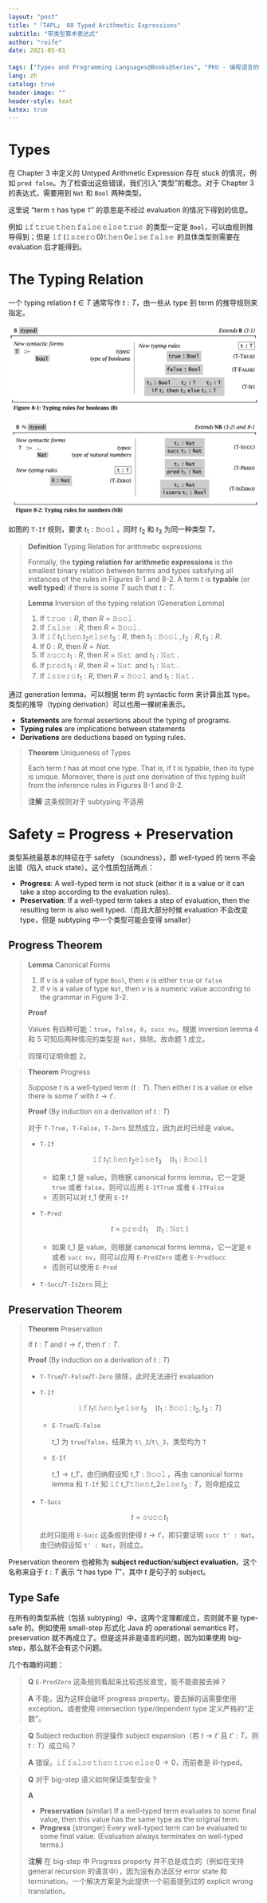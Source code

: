 ```yaml
---
layout: "post"
title: "「TAPL」 08 Typed Arithmetic Expressions"
subtitle: "带类型算术表达式"
author: "roife"
date: 2021-05-01

tags: ["Types and Programming Languages@Books@Series", "PKU - 编程语言的设计原理@Courses@Series", "程序语言理论@Tags@Tags", "类型系统@Tags@Tags"]
lang: zh
catalog: true
header-image: ""
header-style: text
katex: true
---
```


# Types

在 Chapter 3 中定义的 Untyped Arithmetic Expression 存在 stuck 的情况，例如 `pred false`。为了检查出这些错误，我们引入“类型”的概念。对于 Chapter 3 的表达式，需要用到 `Nat` 和 `Bool` 两种类型。

这里说 “term `t` has type `T`” 的意思是不经过 evaluation 的情况下得到的信息。

例如 $\operatorname{\mathtt{if}} \operatorname{\mathtt{true}} \operatorname{\mathtt{then}} \operatorname{\mathtt{false}} \operatorname{\mathtt{else}} \operatorname{\mathtt{true}}$ 的类型一定是 `Bool`，可以由规则推导得到；但是 $\operatorname{\mathtt{if}} (\operatorname{\mathtt{iszero}} 0) \operatorname{\mathtt{then}} 0 \operatorname{\mathtt{else}} \operatorname{\mathtt{false}}$ 的具体类型则需要在 evaluation 后才能得到。

# The Typing Relation

一个 typing relation $t \in T$ 通常写作 $t : T$，由一些从 type 到 term 的推导规则来指定。

![8-1 Typing rules for booleans](/img/in-post/post-tapl/8-1-typing-rules-for-booleans.png)

![8-2 Typing rules for numbers](/img/in-post/post-tapl/8-2-typing-rules-for-numbers.png)

如图的 `T-If` 规则，要求 $t_1 : \operatorname{\mathtt{Bool}}$，同时  $t_2$ 和 $t_3$ 为同一种类型 $T$。

> **Definition** Typing Relation for arithmetic expressions
>
> Formally, the **typing relation for arithmetic expressions** is the smallest binary relation between terms and types satisfying all instances of the rules in Figures 8-1 and 8-2. A term $t$ is **typable** (or **well typed**) if there is some $T$ such that $t : T$.

> **Lemma** Inversion of the typing relation (Generation Lemma)
>
> 1. If $\operatorname{\mathtt{true}} : R$, then $R = \operatorname{\mathtt{Bool}}$.
> 2. If $\operatorname{\mathtt{false}} : R$, then $R = \operatorname{\mathtt{Bool}}$.
> 3. If $\operatorname{\mathtt{if}} t_1 \operatorname{\mathtt{then}} t_2 \operatorname{\mathtt{else}} t_3 : R$, then $t_1 : \operatorname{\mathtt{Bool}}, t_2 : R, t_3 : R$.
> 4. If $0 : R$, then $R = Nat$.
> 5. If $\operatorname{\mathtt{succ}} t_1 : R$, then $R = \operatorname{\mathtt{Nat}}$ and $t_1 : \operatorname{\mathtt{Nat}}$.
> 6. If $\operatorname{\mathtt{pred}} t_1 : R$, then $R = \operatorname{\mathtt{Nat}}$ and $t_1 : \operatorname{\mathtt{Nat}}$.
> 7. If $\operatorname{\mathtt{iszero}} t_1 : R$, then $R = \operatorname{\mathtt{Bool}}$ and $t_1 : \operatorname{\mathtt{Nat}}$.

通过 generation lemma，可以根据 term 的 syntactic form 来计算出其 type。类型的推导（typing derivation）可以也用一棵树来表示。

- **Statements** are formal assertions about the typing of programs.
- **Typing rules** are implications between statements
- **Derivations** are deductions based on typing rules.

> **Theorem** Uniqueness of Types
>
> Each term $t$ has at most one type. That is, if $t$ is typable, then its type is unique. Moreover, there is just one derivation of this typing built from the inference rules in Figures 8-1 and 8-2.
>
> **注解** 这条规则对于 subtyping 不适用

# Safety = Progress + Preservation

类型系统最基本的特征在于 safety （soundness），即 well-typed 的 term 不会出错（陷入 stuck state）。这个性质包括两点：
- **Progress**: A well-typed term is not stuck (either it is a value or it can take a step according to the evaluation rules).
- **Preservation**: If a well-typed term takes a step of evaluation, then the resulting term is also well typed.（而且大部分时候 evaluation 不会改变 type，但是 subtyping 中一个类型可能会变得 smaller）

## Progress Theorem

> **Lemma** Canonical Forms
>
> 1. If $v$ is a value of type `Bool`, then $v$ is either `true` or `false`
> 2. If $v$ is a value of type `Nat`, then $v$ is a numeric value according to the grammar in Figure 3-2.
>
> **Proof**
>
> Values 有四种可能：`true`，`false`，`0`，`succ nv`。根据 inversion lemma 4 和 5 可知后两种情况的类型是 `Nat`，排除。故命题 1 成立。
>
> 同理可证明命题 2。

> **Theorem** Progress
>
> Suppose $t$ is a well-typed term ($t : T$). Then either $t$ is a value or else there is some $t'$ with $t \rightarrow t'$.
>
> **Proof** (By induction on a derivation of $t : T$)
>
> 对于 `T-True`，`T-False`，`T-Zero` 显然成立，因为此时已经是 value。
>
> - `T-If`
>
>   $$
>   \operatorname{\mathtt{if}} t_1 \operatorname{\mathtt{then}} t_2 \operatorname{\mathtt{else}} t_3 \quad (t_1 : \operatorname{\mathtt{Bool}})
>   $$
>
>   + 如果 $t\_1$ 是 value，则根据 canonical forms lemma，它一定是 `true` 或者 `false`，则可以应用 `E-IfTrue` 或者 `E-IfFalse`
>   + 否则可以对 $t\_1$ 使用 `E-If`
>
> - `T-Pred`
>
>   $$
>   t = \operatorname{\mathtt{pred}} t_1 \quad (t_1 : \operatorname{\mathtt{Nat}})
>   $$
>
>   + 如果 $t\_1$ 是 value，则根据 canonical forms lemma，它一定是 `0` 或者 `succ nv`，则可以应用 `E-PredZero` 或者 `E-PredSucc`
>   + 否则可以使用 `E-Pred`
>
> - `T-Succ`/`T-IsZero` 同上

## Preservation Theorem

> **Theorem** Preservation
>
> If $t : T$ and $t \rightarrow t'$, then $t' : T$.
>
> **Proof** (By induction on a derivation of $t : T$)
>
> - `T-True`/`T-False`/`T-Zero` 排除，此时无法进行 evaluation
> - `T-If`
>
>   $$
>   \operatorname{\mathtt{if}} t_1 \operatorname{\mathtt{then}} t_2 \operatorname{\mathtt{else}} t_3 \quad (t_1 : \operatorname{\mathtt{Bool}}; t_2, t_3 : T)
>   $$
>
>   + `E-True`/`E-False`
>
>     $t\_1$ 为 `true`/`false`，结果为 `t\_2`/`t\_3`，类型均为 `T`
>
>   + `E-If`
>
>     $t\_1 \rightarrow t\_1'$，由归纳假设知 $t\_1' : \operatorname{\mathtt{Bool}}$，再由 canonical forms lemma 和 `T-If` 知 $\operatorname{\mathtt{if}} t\_1' \operatorname{\mathtt{then}} t\_2 \operatorname{\mathtt{else}} t_3 : T$，则命题成立
>
> - `T-Succ`
>
>   $$
>   t = \operatorname{\mathtt{succ}} t_1
>   $$
>
>   此时只能用 `E-Succ` 这条规则使得 $t \rightarrow t'$，即只要证明 `succ t' : Nat`。由归纳假设知 `t' : Nat`，则成立。

Preservation theorem 也被称为 **subject reduction**/**subject evaluation**。这个名称来自于 $t : T$ 表示 “$t$ has type $T$”，其中 $t$ 是句子的 subject。

## Type Safe

在所有的类型系统（包括 subtyping）中，这两个定理都成立，否则就不是 type-safe 的。例如使用 small-step 形式化 Java 的 operational semantics 时，preservation 就不再成立了。但是这并非是语言的问题，因为如果使用 big-step，那么就不会有这个问题。

几个有趣的问题：

> **Q** `E-PredZero` 这条规则看起来比较违反直觉，能不能直接去掉？
>
> **A** 不能，因为这样会破坏 progress property。要去掉的话需要使用 exception。或者使用 intersection type/dependent type 定义严格的“正数”。

> **Q** Subject reduction 的逆操作 subject expansion（若 $t \rightarrow t'$ 且 $t' : T$，则 $t : T$）成立吗？
>
> **A** 错误，$\operatorname{\mathtt{if}} \operatorname{\mathtt{false}} \operatorname{\mathtt{then}} \operatorname{\mathtt{true}} \operatorname{\mathtt{else}} 0 \rightarrow 0$，而前者是 ill-typed。

> **Q** 对于 big-step 语义如何保证类型安全？
>
> **A**
>
> - **Preservation** (similar) If a well-typed term evaluates to some final value, then this value has the same type as the original term.
> - **Progress** (stronger) Every well-typed term can be evaluated to some final value. (Evaluation always terminates on well-typed terms.)
>
> **注解** 在 big-step 中 Progress property 并不总是成立的（例如在支持 general recursion 的语言中），因为没有办法区分 error state 和 termination。一个解决方案是为此提供一个前面提到过的 explicit wrong translation。
